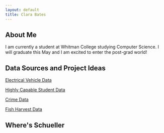 ```yaml
---
layout: default
title: Clara Bates
---
```


## About Me
<div id="about-me"></div>

I am currently a student at Whitman College studying Computer Science. I will graduate this May and I am excited to enter the post-grad world!

## Data Sources and Project Ideas
<div id="data-sources"></div>

[Electrical Vehicle Data](https://catalog.data.gov/dataset/electric-vehicle-population-data)

[Highly Capable Student Data](https://catalog.data.gov/dataset/2024-school-year-highly-capable-data)

[Crime Data](https://catalog.data.gov/dataset/washington-state-uniform-crime-reporting-summary-reporting-system)

[Fish Harvest Data](https://catalog.data.gov/dataset/washington-anadromous-fish-harvest-data-1974-2012)

## Where's Schueller
<div id="wheres-schueller"></div>
